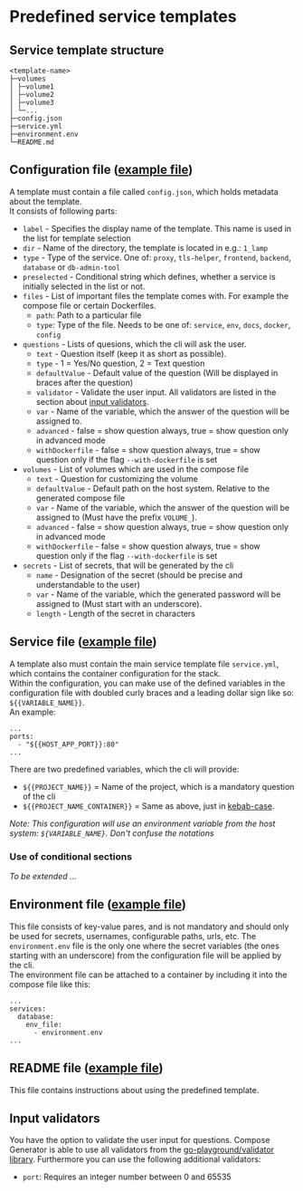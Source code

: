 # Predefined service templates

## Service template structure
```
<template-name>
├─volumes
│ ├─volume1
│ ├─volume2
│ ├─volume3
│ └─...
├─config.json
├─service.yml
├─environment.env
└─README.md
```

## Configuration file ([example file](frontend/angular/config.json))
A template must contain a file called `config.json`, which holds metadata about the template.<br>
It consists of following parts:

- `label` - Specifies the display name of the template. This name is used in the list for template selection
- `dir` - Name of the directory, the template is located in e.g.: `1_lamp`
- `type` - Type of the service. One of: `proxy`, `tls-helper`, `frontend`, `backend`, `database` or `db-admin-tool`
- `preselected` - Conditional string which defines, whether a service is initially selected in the list or not.
- `files` - List of important files the template comes with. For example the compose file or certain Dockerfiles.
	- `path`: Path to a particular file
	- `type`: Type of the file. Needs to be one of: `service`, `env`, `docs`, `docker`, `config`
- `questions` - Lists of quesions, which the cli will ask the user.
	- `text` - Question itself (keep it as short as possible).
	- `type` - 1 = Yes/No question, 2 = Text question
	- `defaultValue` - Default value of the question (Will be displayed in braces after the question)
	- `validator` - Validate the user input. All validators are listed in the section about [input validators](#input-validators).
	- `var` - Name of the variable, which the answer of the question will be assigned to.
	- `advanced` - false = show question always, true = show question only in advanced mode
	- `withDockerfile` - false = show question always, true = show question only if the flag `--with-dockerfile` is set
- `volumes` - List of volumes which are used in the compose file
	- `text` - Question for customizing the volume
	- `defaultValue` - Default path on the host system. Relative to the generated compose file
	- `var` - Name of the variable, which the answer of the question will be assigned to (Must have the prefix `VOLUME_`).
	- `advanced` - false = show question always, true = show question only in advanced mode
	- `withDockerfile` - false = show question always, true = show question only if the flag `--with-dockerfile` is set
- `secrets` - List of secrets, that will be generated by the cli
	- `name` - Designation of the secret (should be precise and understandable to the user)
	- `var` - Name of the variable, which the generated password will be assigned to (Must start with an underscore).
	- `length` - Length of the secret in characters

## Service file ([example file](frontend/angular/service.yml))
A template also must contain the main service template file `service.yml`, which contains the container configuration for the stack.<br>
Within the configuration, you can make use of the defined variables in the configuration file with doubled curly braces and a leading dollar sign like so: `${{VARIABLE_NAME}}`.<br>
An example:

```
...
ports:
  - "${{HOST_APP_PORT}}:80"
...
```

There are two predefined variables, which the cli will provide:

- `${{PROJECT_NAME}}` = Name of the project, which is a mandatory question of the cli
- `${{PROJECT_NAME_CONTAINER}}` = Same as above, just in [kebab-case](https://medium.com/better-programming/string-case-styles-camel-pascal-snake-and-kebab-case-981407998841#a084).

*Note: This configuration will use an environment variable from the host system: `${VARIABLE_NAME}`. Don't confuse the notations*

### Use of conditional sections
*To be extended ...*

## Environment file ([example file](frontend/angular/environment.env))
This file consists of key-value pares, and is not mandatory and should only be used for secrets, usernames, configurable paths, urls, etc.
The `environment.env` file is the only one where the secret variables (the ones starting with an underscore) from the configuration file will be applied by the cli.<br>
The environment file can be attached to a container by including it into the compose file like this:
```
...
services:
  database:
	env_file:
	  - environment.env
...
```

## README file ([example file](frontend/angular/README.md))
This file contains instructions about using the predefined template.

## Input validators
You have the option to validate the user input for questions. Compose Generator is able to use all validators from the [go-playground/validator library](https://github.com/go-playground/validator#baked-in-validations). Furthermore you can use the following additional validators:

-	`port`: Requires an integer number between 0 and 65535